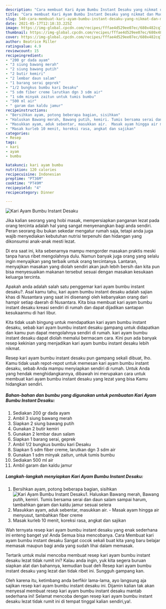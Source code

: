 ```yaml
---
description: "Cara membuat Kari Ayam Bumbu Instant Desaku yang nikmat dan Mudah Dibuat"
title: "Cara membuat Kari Ayam Bumbu Instant Desaku yang nikmat dan Mudah Dibuat"
slug: 540-cara-membuat-kari-ayam-bumbu-instant-desaku-yang-nikmat-dan-mudah-dibuat
date: 2021-05-17T12:18:33.225Z
image: https://img-global.cpcdn.com/recipes/fffae4d529ee07ec/680x482cq70/kari-ayam-bumbu-instant-desaku-foto-resep-utama.jpg
thumbnail: https://img-global.cpcdn.com/recipes/fffae4d529ee07ec/680x482cq70/kari-ayam-bumbu-instant-desaku-foto-resep-utama.jpg
cover: https://img-global.cpcdn.com/recipes/fffae4d529ee07ec/680x482cq70/kari-ayam-bumbu-instant-desaku-foto-resep-utama.jpg
author: Beatrice Miller
ratingvalue: 4.9
reviewcount: 15
recipeingredient:
- "200 gr dada ayam"
- "3 siung bawang merah"
- "2 siung bawang putih"
- "2 butir kemiri"
- "2 lembar daun salam"
- "1 barang serai geprek"
- "1/2 bungkus bumbu kari Desaku"
- "5 sdm fiber creme larutkan dgn 3 sdm air"
- "1 sdm minyak zaitun untuk tumis bumbu"
- "500 ml air"
- " garam dan kaldu jamur"
recipeinstructions:
- "Bersihkan ayam, potong beberapa bagian, sisihkan"
- "Haluskan Bawang merah, Bawang putih, kemiri. Tumis bersama serai dan daun salam sampai harum, tambahkan garam dan kaldu jamur sesuai selera"
- "Masukkan ayam, aduk sebentar, masukkan air.  Masak ayam hingga air menyusut, tambahkan fiber creme"
- "Masak kurleb 10 menit, koreksi rasa, angkat dan sajikan"
categories:
- Resep
tags:
- kari
- ayam
- bumbu

katakunci: kari ayam bumbu 
nutrition: 120 calories
recipecuisine: Indonesian
preptime: "PT36M"
cooktime: "PT49M"
recipeyield: "4"
recipecategory: Dinner

---
```



![Kari Ayam Bumbu Instant Desaku](https://img-global.cpcdn.com/recipes/fffae4d529ee07ec/680x482cq70/kari-ayam-bumbu-instant-desaku-foto-resep-utama.jpg)

Jika kalian seorang yang hobi masak, mempersiapkan panganan lezat pada orang tercinta adalah hal yang sangat menyenangkan bagi anda sendiri. Peran seorang ibu bukan sekedar mengatur rumah saja, tetapi anda juga wajib menyediakan kebutuhan nutrisi terpenuhi dan hidangan yang dikonsumsi anak-anak mesti lezat.

Di era  saat ini, kita sebenarnya mampu mengorder masakan praktis meski tanpa harus ribet mengolahnya dulu. Namun banyak juga orang yang selalu ingin menyajikan yang terbaik untuk orang tercintanya. Lantaran, menyajikan masakan yang diolah sendiri akan jauh lebih bersih dan kita pun bisa menyesuaikan makanan tersebut sesuai dengan masakan kesukaan keluarga tercinta. 



Apakah anda adalah salah satu penggemar kari ayam bumbu instant desaku?. Asal kamu tahu, kari ayam bumbu instant desaku adalah sajian khas di Nusantara yang saat ini disenangi oleh kebanyakan orang dari hampir setiap daerah di Nusantara. Kita bisa membuat kari ayam bumbu instant desaku kreasi sendiri di rumah dan dapat dijadikan santapan kesukaanmu di hari libur.

Kita tidak usah bingung untuk mendapatkan kari ayam bumbu instant desaku, sebab kari ayam bumbu instant desaku gampang untuk didapatkan dan kamu pun dapat mengolahnya sendiri di rumah. kari ayam bumbu instant desaku dapat diolah memalui bermacam cara. Kini pun ada banyak resep kekinian yang menjadikan kari ayam bumbu instant desaku lebih nikmat.

Resep kari ayam bumbu instant desaku pun gampang sekali dibuat, lho. Kamu tidak usah repot-repot untuk memesan kari ayam bumbu instant desaku, sebab Anda mampu menyiapkan sendiri di rumah. Untuk Anda yang hendak menghidangkannya, dibawah ini merupakan cara untuk membuat kari ayam bumbu instant desaku yang lezat yang bisa Kamu hidangkan sendiri.

<!--inarticleads1-->

##### Bahan-bahan dan bumbu yang digunakan untuk pembuatan Kari Ayam Bumbu Instant Desaku:

1. Sediakan 200 gr dada ayam
1. Ambil 3 siung bawang merah
1. Siapkan 2 siung bawang putih
1. Gunakan 2 butir kemiri
1. Gunakan 2 lembar daun salam
1. Siapkan 1 barang serai, geprek
1. Ambil 1/2 bungkus bumbu kari Desaku
1. Siapkan 5 sdm fiber creme, larutkan dgn 3 sdm air
1. Gunakan 1 sdm minyak zaitun, untuk tumis bumbu
1. Sediakan 500 ml air
1. Ambil  garam dan kaldu jamur




<!--inarticleads2-->

##### Langkah-langkah menyiapkan Kari Ayam Bumbu Instant Desaku:

1. Bersihkan ayam, potong beberapa bagian, sisihkan
<img src="https://img-global.cpcdn.com/steps/32fd2f5a087dd20c/160x128cq70/kari-ayam-bumbu-instant-desaku-langkah-memasak-1-foto.jpg" alt="Kari Ayam Bumbu Instant Desaku">1. Haluskan Bawang merah, Bawang putih, kemiri. Tumis bersama serai dan daun salam sampai harum, tambahkan garam dan kaldu jamur sesuai selera
1. Masukkan ayam, aduk sebentar, masukkan air.  - Masak ayam hingga air menyusut, tambahkan fiber creme
1. Masak kurleb 10 menit, koreksi rasa, angkat dan sajikan




Wah ternyata resep kari ayam bumbu instant desaku yang enak sederhana ini enteng banget ya! Anda Semua bisa mencobanya. Cara Membuat kari ayam bumbu instant desaku Sangat cocok sekali buat kita yang baru belajar memasak maupun bagi anda yang sudah lihai dalam memasak.

Tertarik untuk mulai mencoba membuat resep kari ayam bumbu instant desaku lezat tidak rumit ini? Kalau anda ingin, yuk kita segera buruan siapkan alat dan bahannya, kemudian buat deh Resep kari ayam bumbu instant desaku yang lezat dan tidak ribet ini. Sungguh gampang kan. 

Oleh karena itu, ketimbang anda berfikir lama-lama, ayo langsung aja sajikan resep kari ayam bumbu instant desaku ini. Dijamin kalian tak akan menyesal membuat resep kari ayam bumbu instant desaku mantab sederhana ini! Selamat mencoba dengan resep kari ayam bumbu instant desaku lezat tidak rumit ini di tempat tinggal kalian sendiri,ya!.

